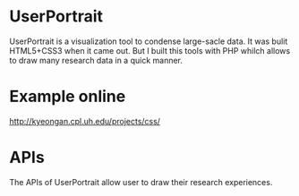 # UserPortrait
UserPortrait is a visualization tool to condense large-sacle data. It was bulit HTML5+CSS3 when it came out. But I built this tools with PHP whilch allows to draw many research data in a quick manner.


# Example online
http://kyeongan.cpl.uh.edu/projects/css/

# APIs
The APIs of UserPortrait allow user to draw their research experiences.
